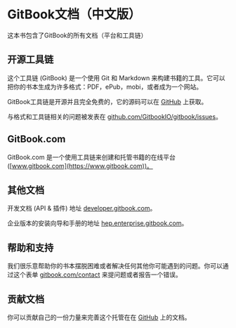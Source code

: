 # GitBook文档（中文版）

这本书包含了GitBook的所有文档（平台和工具链）

## 开源工具链

这个工具链 (GitBook) 是一个使用 Git 和 Markdown 来构建书籍的工具。它可以把你的书本生成为许多格式：PDF，ePub，mobi，或者成为一个网站。

GitBook工具链是开源并且完全免费的，它的源码可以在 [GitHub](https://github.com/GitbookIO/gitbook) 上获取。

与格式和工具链相关的问题被发表在 [github.com/GitbookIO/gitbook/issues](https://github.com/GitbookIO/gitbook/issues)。


## GitBook.com

GitBook.com 是一个使用工具链来创建和托管书籍的在线平台 ([www.gitbook.com](https://www.gitbook.com))。


## 其他文档

开发文档 (API & 插件) 地址 [developer.gitbook.com](http://developer.gitbook.com)。

企业版本的安装向导和手册的地址 [hep.enterprise.gitbook.com](http://help.enterprise.gitbook.com)。 


## 帮助和支持

我们很乐意帮助你的书本摆脱困难或者解决任何其他你可能遇到的问题。你可以通过这个表单 [gitbook.com/contact](https://www.gitbook.com/contact) 来提问题或者报告一个错误。

## 贡献文档

你可以贡献自己的一份力量来完善这个托管在在 [GitHub](https://github.com/GitbookIO/documentation) 上的文档。

